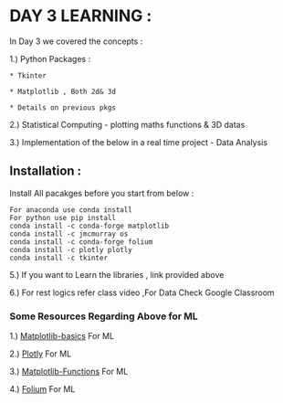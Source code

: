 # DAY 3 LEARNING : 

In Day 3 we covered the concepts : 

1.) Python Packages :

    * Tkinter
    
    * Matplotlib , Both 2d& 3d
    
    * Details on previous pkgs

2.) Statistical Computing - plotting maths functions & 3D datas

3.) Implementation of the below in a real time project - Data Analysis 
    
## Installation : 
Install All pacakges before you start from below : 
```
For anaconda use conda install 
For python use pip install 
conda install -c conda-forge matplotlib
conda install -c jmcmurray os
conda install -c conda-forge folium
conda install -c plotly plotly
conda install -c tkinter
```
5.) If you want to Learn the libraries , link provided above 

6.) For rest logics refer class video ,For Data Check Google Classroom

### Some Resources Regarding Above for ML 

1.) [Matplotlib-basics](https://medium.com/edureka/python-matplotlib-tutorial-15d148a7bfee) For ML

2.) [Plotly](https://medium.com/@plotlygraphs) For ML

3.) [Matplotlib-Functions](https://matplotlib.org/3.1.1/api/pyplot_summary.html) For ML

4.) [Folium](https://medium.com/analytics-vidhya/folium-python-interactive-maps-82e854337902) For ML
